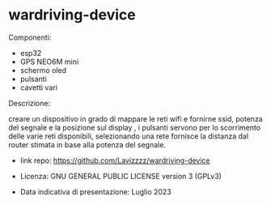 # wardriving-device


Componenti:
-  esp32
-  GPS NEO6M mini
-  schermo oled
-  pulsanti
-  cavetti vari

Descrizione: 

creare un dispositivo in grado di mappare le reti wifi e fornirne ssid, potenza del segnale e la posizione sul display , i pulsanti servono per lo scorrimento delle varie reti   disponibili, selezionando una rete fornisce la distanza dal router stimata in base alla potenza del segnale.

- link repo: https://github.com/Lavizzzz/wardriving-device

- Licenza: GNU GENERAL PUBLIC LICENSE version 3 (GPLv3)

- Data indicativa di presentazione: Luglio 2023
